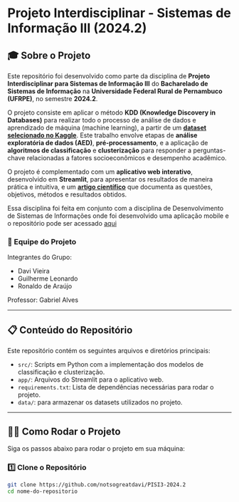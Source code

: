 # Projeto Interdisciplinar - Sistemas de Informação III (2024.2)

## 🎓 **Sobre o Projeto**
Este repositório foi desenvolvido como parte da disciplina de **Projeto Interdisciplinar para Sistemas de Informação III** do **Bacharelado de Sistemas de Informação** na  **Universidade Federal Rural de Pernambuco (UFRPE)**, no semestre **2024.2**.

O projeto consiste em aplicar o método **KDD (Knowledge Discovery in Databases)** para realizar todo o processo de análise de dados e aprendizado de máquina (machine learning), a partir de um **[dataset selecionado no Kaggle](https://www.kaggle.com/datasets/lainguyn123/student-performance-factors)**. Este trabalho envolve etapas de **análise exploratória de dados (AED)**, **pré-processamento**, e a aplicação de **algoritmos de classificação** e **clusterização** para responder a perguntas-chave relacionadas a fatores socioeconômicos e desempenho acadêmico.

O projeto é complementado com um **aplicativo web interativo**, desenvolvido em **Streamlit**, para apresentar os resultados de maneira prática e intuitiva, e um **[artigo científico](https://docs.google.com/document/d/1Wsb2ZdVZy8hvLGr82v3Cs0ESxvbr65g-y7KSkqC_o1w/edit?usp=sharing)** que documenta as questões, objetivos, métodos e resultados obtidos.

Essa disciplina foi feita em conjunto com a disciplina de Desenvolvimento de Sistemas de Informações onde foi desenvolvido uma aplicação mobile e o repositório pode ser acessado [aqui](https://github.com/notsogreatdavi/DSI-2024.2)

### 👥 Equipe do Projeto
Integrantes do Grupo:
- Davi Vieira
- Guilherme Leonardo
- Ronaldo de Araújo
  
Professor:  Gabriel Alves

---

## 📋 **Conteúdo do Repositório**
Este repositório contém os seguintes arquivos e diretórios principais:

- `src/`: Scripts em Python com a implementação dos modelos de classificação e clusterização.
- `app/`: Arquivos do Streamlit para o aplicativo web.
- `requirements.txt`: Lista de dependências necessárias para rodar o projeto.
- `data/`: para armazenar os datasets utilizados no projeto.

---

## 👩‍💻 **Como Rodar o Projeto**

Siga os passos abaixo para rodar o projeto em sua máquina:

### 1️⃣ Clone o Repositório
```bash
git clone https://github.com/notsogreatdavi/PISI3-2024.2
cd nome-do-repositorio

